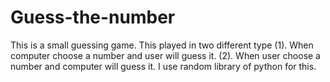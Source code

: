 # Guess-the-number
This is a small  guessing game.
This played in two different type
(1). When computer choose a number and user will guess it.
(2). When user choose a number and computer will guess it.
I use random library of python for this.
